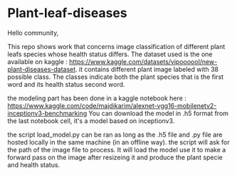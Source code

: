 # Plant-leaf-diseases

Hello community,

This repo shows work that concerns image classification of different plant leafs species whose health status differs. The dataset used is the one available on kaggle : https://www.kaggle.com/datasets/vipoooool/new-plant-diseases-dataset. it contains different plant image labeled with 38 possible class. The classes indicate both the plant species that is the first word and its health status second word.

the modeling part has been done in a kaggle notebook here : https://www.kaggle.com/code/majdikarim/alexnet-vgg16-mobilenetv2-inceptionv3-benchmarking
You can download the model in .h5 format from the last notebook cell, it's a model based on inceptionv3.

the script load_model.py can be ran as long as the .h5 file and .py file are hosted locally in the same machine (in an offline way). the script will ask for the path of the image file to process. It will load the model use it to make a forward pass on the image after resizeing it and produce the plant specie and health status.

